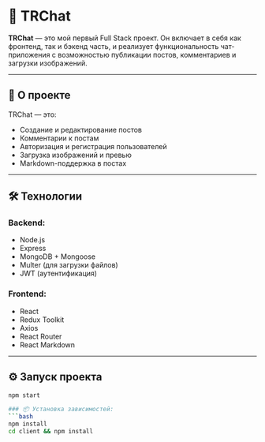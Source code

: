 # 🚀 TRChat

**TRChat** — это мой первый Full Stack проект. Он включает в себя как фронтенд, так и бэкенд часть, и реализует функциональность чат-приложения с возможностью публикации постов, комментариев и загрузки изображений.

---

## 📌 О проекте

TRChat — это:
- Создание и редактирование постов
- Комментарии к постам
- Авторизация и регистрация пользователей
- Загрузка изображений и превью
- Markdown-поддержка в постах

---

## 🛠️ Технологии

### Backend:
- Node.js
- Express
- MongoDB + Mongoose
- Multer (для загрузки файлов)
- JWT (аутентификация)

### Frontend:
- React
- Redux Toolkit
- Axios
- React Router
- React Markdown

---

## ⚙️ Запуск проекта
```bash
npm start

### 📦 Установка зависимостей:
```bash
npm install
cd client && npm install
